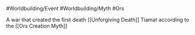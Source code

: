 #Worldbuilding/Event #Worldbuilding/Myth #Ors 

A war that created the first death [[Unforgiving Death]] Tiamat according to the [[Ors Creation Myth]]

